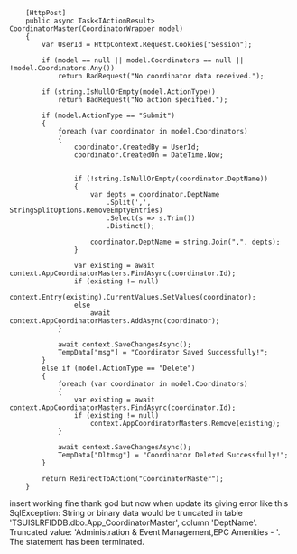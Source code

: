 


        [HttpPost]
        public async Task<IActionResult> CoordinatorMaster(CoordinatorWrapper model)
        {
            var UserId = HttpContext.Request.Cookies["Session"];

            if (model == null || model.Coordinators == null || !model.Coordinators.Any())
                return BadRequest("No coordinator data received.");

            if (string.IsNullOrEmpty(model.ActionType))
                return BadRequest("No action specified.");

            if (model.ActionType == "Submit")
            {
                foreach (var coordinator in model.Coordinators)
                {
                    coordinator.CreatedBy = UserId;
                    coordinator.CreatedOn = DateTime.Now;

         
                    if (!string.IsNullOrEmpty(coordinator.DeptName))
                    {
                        var depts = coordinator.DeptName
                            .Split(',', StringSplitOptions.RemoveEmptyEntries)
                            .Select(s => s.Trim())
                            .Distinct();

                        coordinator.DeptName = string.Join(",", depts); 
                    }

                    var existing = await context.AppCoordinatorMasters.FindAsync(coordinator.Id);
                    if (existing != null)
                        context.Entry(existing).CurrentValues.SetValues(coordinator);
                    else
                        await context.AppCoordinatorMasters.AddAsync(coordinator);
                }

                await context.SaveChangesAsync();
                TempData["msg"] = "Coordinator Saved Successfully!";
            }
            else if (model.ActionType == "Delete")
            {
                foreach (var coordinator in model.Coordinators)
                {
                    var existing = await context.AppCoordinatorMasters.FindAsync(coordinator.Id);
                    if (existing != null)
                        context.AppCoordinatorMasters.Remove(existing);
                }

                await context.SaveChangesAsync();
                TempData["Dltmsg"] = "Coordinator Deleted Successfully!";
            }

            return RedirectToAction("CoordinatorMaster");
        }

insert working fine thank god but now when update its giving error like this  SqlException: String or binary data would be truncated in table 'TSUISLRFIDDB.dbo.App_CoordinatorMaster', column 'DeptName'. Truncated value: 'Administration & Event Management,EPC Amenities - '.
The statement has been terminated.
